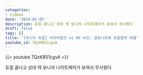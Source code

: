 ```yaml
---
categories:
- videos
date: '2024-02-05'
description: 듀얼 끝나고 상대 덱 보니까 나이트메어가 보여서 무서웠다
draft: false
tags: []
title: '[마스터 듀얼] 티아라멘츠 vs 60 낙인: 살로니르와 초융합의 대결'
youtube_id: 7QzKB51cgvA
---
```



{{< youtube 7QzKB51cgvA >}}

듀얼 끝나고 상대 덱 보니까 나이트메어가 보여서 무서웠다